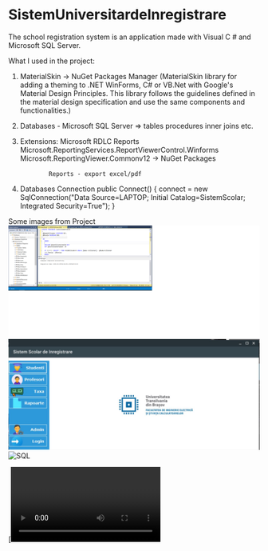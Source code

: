 # SistemUniversitardeInregistrare
The school registration system is an application made with Visual C # and Microsoft SQL Server.


What I used in the project:

1. MaterialSkin -> NuGet Packages Manager (MaterialSkin library for adding a theming to .NET WinForms, C# or VB.Net with Google's Material Design Principles. This library follows the guidelines defined in the material design specification and use the same components and functionalities.)
2. Databases - Microsoft SQL Server => tables
                                       procedures
                                       inner joins etc.
3. Extensions: Microsoft RDLC Reports
               Microsoft.ReportingServices.ReportViewerControl.Winforms
               Microsoft.ReportingViewer.Commonv12 -> NuGet Packages
               
               Reports - export excel/pdf
               
               
4. Databases Connection
 public Connect()
        {
            connect = new SqlConnection("Data Source=LAPTOP; Initial Catalog=SistemScolar; Integrated Security=True");
        }


Some images from Project
![SQL](https://github.com/ArianaAnd/SistemScolardeInregistrare/blob/master/SQL.png)
![SQL](https://github.com/ArianaAnd/SistemScolardeInregistrare/blob/master/FormsJPG.JPG)
![SQL](https://github.com/ArianaAnd/SistemScolardeInregistrare/blob/master/SolutionExplorer.JPG)


[![Watch the video](https://github.com/ArianaAnd/SistemScolardeInregistrare/blob/master/bandicam%202020-08-10%2018-24-22-483.mp4)

